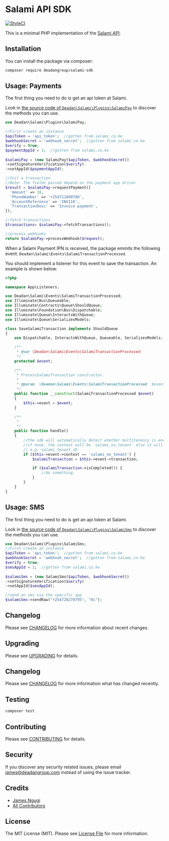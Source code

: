 # Salami API SDK

[![StyleCI](https://styleci.io/repos/88621289/shield?branch=master)](https://styleci.io/repos/88621289)

This is a minimal PHP implementation of the [Salami API](https://salami.co.ke).

## Installation

You can install the package via composer:

``` bash
composer require deadangroup/salami-sdk
```

## Usage: Payments

The first thing you need to do is get an api token at Salami.

Look
in [the source code of `Deadan\Salami\Plugins\SalamiPay`](https://github.com/deadangroup/salami-sdk/blob/master/src/Plugins/SalamiPay.php)
to discover the methods you can use.

```php
use Deadan\Salami\Plugins\SalamiPay;

//First create an instance
$apiToken = 'api_token';  //gotten from salami.co.ke
$webhookSecret = 'webhook_secret';  //gotten from salami.co.ke
$verify = true;  
$paymentAppId = 1;  //gotten from salami.co.ke
  
$salamiPay = (new SalamiPay($apiToken, $webhookSecret))
->setSignatureVerification($verify)
->setAppId($paymentAppId); 

//Init a transaction
//Note: The fields passed depend on the payment app driver
$result = $salamiPay->requestPayment([  
  'Amount' => 10,  
  'PhoneNumber' => '+254711800780',  
  'AccountReference' => 'INV110',  
  'TransactionDesc' => 'Invoice payment',  
]);

//fetch transactions
$transactions= $salamiPay->fetchTransactions();

//process webhooks
return $salamiPay->processWebhook($request);

```

When a Salami Payment IPN is received, the package emmits the following event:
``Deadan\Salami\Events\SalamiTransactionProcessed``. 

You should implement a listener for this event to save the transaction. 
An example is shown below:

```php
<?php

namespace App\Listeners;

use Deadan\Salami\Events\SalamiTransactionProcessed;
use Illuminate\Bus\Queueable;
use Illuminate\Contracts\Queue\ShouldQueue;
use Illuminate\Foundation\Bus\Dispatchable;
use Illuminate\Queue\InteractsWithQueue;
use Illuminate\Queue\SerializesModels;

class SaveSalamiTransaction implements ShouldQueue
{
    use Dispatchable, InteractsWithQueue, Queueable, SerializesModels;

    /**
     * @var \Deadan\Salami\Events\SalamiTransactionProcessed
     */
    protected $event;

    /**
     * ProcessSalamiTransaction constructor.
     *
     * @param  \Deadan\Salami\Events\SalamiTransactionProcessed  $event
     */
    public function __construct(SalamiTransactionProcessed $event)
    {
        $this->event = $event;
    }

    /**
     *
     */
    public function handle()
    {
        //the sdk will automatically detect whether multitenancy is enabled and a tenant is available.
        //if none, the context will be `salami_no_tenant` else it will be `salami_tenant_{TENANT_ID}`
        // e.g. salami_tenant_10
        if ($this->event->context == 'salami_no_tenant') {
            $salamiTransaction = $this->event->transaction;

            if ($salamiTransaction->isCompleted()) {
                //do something.
            }
        }
    }
}
```

## Usage: SMS

The first thing you need to do is get an api token at Salami.

Look
in [the source code of `Deadan\Salami\Plugins\SalamiSms`](https://github.com/deadangroup/salami-sdk/blob/master/src/Plugins/SalamiSms.php)
to discover the methods you can use.

```php
use Deadan\Salami\Plugins\SalamiSms;
//First create an instance
$apiToken = 'api_token';  //gotten from salami.co.ke
$webhookSecret = 'webhook_secret';  //gotten from salami.co.ke
$verify = true;  
$smsAppId = 1;  //gotten from salami.co.ke
  
$salamiSms = (new SalamiSms($apiToken, $webhookSecret))
->setSignatureVerification($verify)
->setAppId($smsAppId); 

//send an sms via the specific app
$salamiSms->sendRaw("+254728270795", "Hi");

```

## Changelog

Please see [CHANGELOG](CHANGELOG.md) for more information about recent changes.

## Upgrading

Please see [UPGRADING](UPGRADING.md) for details.

## Changelog

Please see [CHANGELOG](CHANGELOG.md) for more information what has changed recently.

## Testing

``` bash
composer test
```

## Contributing

Please see [CONTRIBUTING](CONTRIBUTING.md) for details.

## Security

If you discover any security related issues, please email james@deadangroup.com instead of using the issue tracker.

## Credits

- [James Ngugi](https://github.com/ngugijames)
- [All Contributors](../../contributors)

## License

The MIT License (MIT). Please see [License File](LICENSE.md) for more information.